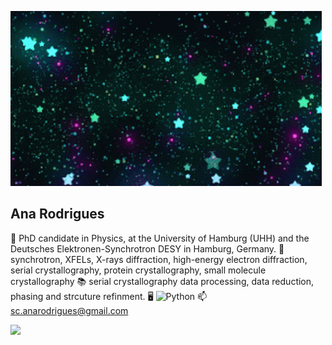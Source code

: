
![](star.gif)

## Ana Rodrigues
:open_file_folder: PhD candidate in Physics, at the University of Hamburg (UHH) and the Deutsches Elektronen-Synchrotron DESY in Hamburg, Germany.
:microscope: synchrotron, XFELs, X-rays diffraction, high-energy electron diffraction, serial crystallography, protein crystallography, small molecule crystallography
:books: serial crystallography data processing, data reduction, phasing and strcuture refinment.
🖥️ ![Python](https://img.shields.io/badge/-Python-000?&logo=Python)
:mailbox: sc.anarodrigues@gmail.com

<img height="137px" src="https://github-readme-stats.vercel.app/api/top-langs/?username=anananacr&hide=html&hide_title=true&hide_border=true&layout=compact&langs_count=6&exclude_repo=comp426,Redventures-Movie-Quotes&text_color=000&icon_color=fff&bg_color=0,52fa5a,4dfcff,c64dff&theme=graywhite" /></a>
